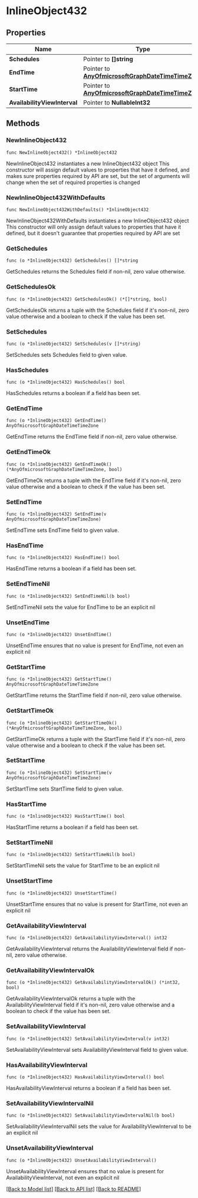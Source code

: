# InlineObject432

## Properties

Name | Type | Description | Notes
------------ | ------------- | ------------- | -------------
**Schedules** | Pointer to **[]string** |  | [optional] 
**EndTime** | Pointer to [**AnyOfmicrosoftGraphDateTimeTimeZone**](anyOf&lt;microsoft.graph.dateTimeTimeZone&gt;.md) |  | [optional] 
**StartTime** | Pointer to [**AnyOfmicrosoftGraphDateTimeTimeZone**](anyOf&lt;microsoft.graph.dateTimeTimeZone&gt;.md) |  | [optional] 
**AvailabilityViewInterval** | Pointer to **NullableInt32** |  | [optional] 

## Methods

### NewInlineObject432

`func NewInlineObject432() *InlineObject432`

NewInlineObject432 instantiates a new InlineObject432 object
This constructor will assign default values to properties that have it defined,
and makes sure properties required by API are set, but the set of arguments
will change when the set of required properties is changed

### NewInlineObject432WithDefaults

`func NewInlineObject432WithDefaults() *InlineObject432`

NewInlineObject432WithDefaults instantiates a new InlineObject432 object
This constructor will only assign default values to properties that have it defined,
but it doesn't guarantee that properties required by API are set

### GetSchedules

`func (o *InlineObject432) GetSchedules() []*string`

GetSchedules returns the Schedules field if non-nil, zero value otherwise.

### GetSchedulesOk

`func (o *InlineObject432) GetSchedulesOk() (*[]*string, bool)`

GetSchedulesOk returns a tuple with the Schedules field if it's non-nil, zero value otherwise
and a boolean to check if the value has been set.

### SetSchedules

`func (o *InlineObject432) SetSchedules(v []*string)`

SetSchedules sets Schedules field to given value.

### HasSchedules

`func (o *InlineObject432) HasSchedules() bool`

HasSchedules returns a boolean if a field has been set.

### GetEndTime

`func (o *InlineObject432) GetEndTime() AnyOfmicrosoftGraphDateTimeTimeZone`

GetEndTime returns the EndTime field if non-nil, zero value otherwise.

### GetEndTimeOk

`func (o *InlineObject432) GetEndTimeOk() (*AnyOfmicrosoftGraphDateTimeTimeZone, bool)`

GetEndTimeOk returns a tuple with the EndTime field if it's non-nil, zero value otherwise
and a boolean to check if the value has been set.

### SetEndTime

`func (o *InlineObject432) SetEndTime(v AnyOfmicrosoftGraphDateTimeTimeZone)`

SetEndTime sets EndTime field to given value.

### HasEndTime

`func (o *InlineObject432) HasEndTime() bool`

HasEndTime returns a boolean if a field has been set.

### SetEndTimeNil

`func (o *InlineObject432) SetEndTimeNil(b bool)`

 SetEndTimeNil sets the value for EndTime to be an explicit nil

### UnsetEndTime
`func (o *InlineObject432) UnsetEndTime()`

UnsetEndTime ensures that no value is present for EndTime, not even an explicit nil
### GetStartTime

`func (o *InlineObject432) GetStartTime() AnyOfmicrosoftGraphDateTimeTimeZone`

GetStartTime returns the StartTime field if non-nil, zero value otherwise.

### GetStartTimeOk

`func (o *InlineObject432) GetStartTimeOk() (*AnyOfmicrosoftGraphDateTimeTimeZone, bool)`

GetStartTimeOk returns a tuple with the StartTime field if it's non-nil, zero value otherwise
and a boolean to check if the value has been set.

### SetStartTime

`func (o *InlineObject432) SetStartTime(v AnyOfmicrosoftGraphDateTimeTimeZone)`

SetStartTime sets StartTime field to given value.

### HasStartTime

`func (o *InlineObject432) HasStartTime() bool`

HasStartTime returns a boolean if a field has been set.

### SetStartTimeNil

`func (o *InlineObject432) SetStartTimeNil(b bool)`

 SetStartTimeNil sets the value for StartTime to be an explicit nil

### UnsetStartTime
`func (o *InlineObject432) UnsetStartTime()`

UnsetStartTime ensures that no value is present for StartTime, not even an explicit nil
### GetAvailabilityViewInterval

`func (o *InlineObject432) GetAvailabilityViewInterval() int32`

GetAvailabilityViewInterval returns the AvailabilityViewInterval field if non-nil, zero value otherwise.

### GetAvailabilityViewIntervalOk

`func (o *InlineObject432) GetAvailabilityViewIntervalOk() (*int32, bool)`

GetAvailabilityViewIntervalOk returns a tuple with the AvailabilityViewInterval field if it's non-nil, zero value otherwise
and a boolean to check if the value has been set.

### SetAvailabilityViewInterval

`func (o *InlineObject432) SetAvailabilityViewInterval(v int32)`

SetAvailabilityViewInterval sets AvailabilityViewInterval field to given value.

### HasAvailabilityViewInterval

`func (o *InlineObject432) HasAvailabilityViewInterval() bool`

HasAvailabilityViewInterval returns a boolean if a field has been set.

### SetAvailabilityViewIntervalNil

`func (o *InlineObject432) SetAvailabilityViewIntervalNil(b bool)`

 SetAvailabilityViewIntervalNil sets the value for AvailabilityViewInterval to be an explicit nil

### UnsetAvailabilityViewInterval
`func (o *InlineObject432) UnsetAvailabilityViewInterval()`

UnsetAvailabilityViewInterval ensures that no value is present for AvailabilityViewInterval, not even an explicit nil

[[Back to Model list]](../README.md#documentation-for-models) [[Back to API list]](../README.md#documentation-for-api-endpoints) [[Back to README]](../README.md)


